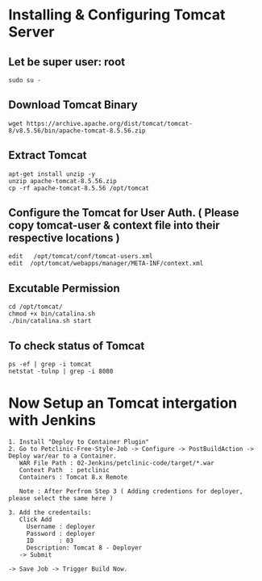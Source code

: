# Installing & Configuring Tomcat Server

## Let be super user: root
```
sudo su - 
```

## Download Tomcat Binary 
```
wget https://archive.apache.org/dist/tomcat/tomcat-8/v8.5.56/bin/apache-tomcat-8.5.56.zip
```

## Extract Tomcat
```
apt-get install unzip -y
unzip apache-tomcat-8.5.56.zip
cp -rf apache-tomcat-8.5.56 /opt/tomcat
```

## Configure the Tomcat for User Auth. ( Please copy tomcat-user & context file into their respective locations ) 
```
edit   /opt/tomcat/conf/tomcat-users.xml
edit  /opt/tomcat/webapps/manager/META-INF/context.xml
```

## Excutable Permission
```
cd /opt/tomcat/
chmod +x bin/catalina.sh 
./bin/catalina.sh start
```

## To check status of Tomcat 
```
ps -ef | grep -i tomcat
netstat -tulnp | grep -i 8080
```




# Now Setup an Tomcat intergation  with Jenkins 
```
1. Install "Deploy to Container Plugin" 
2. Go to Petclinic-Free-Style-Job -> Configure -> PostBuildAction -> Deploy war/ear to a Container.
   WAR File Path : 02-Jenkins/petclinic-code/target/*.war
   Context Path  : petclinic
   Containers : Tomcat 8.x Remote
   
   Note : After Perfrom Step 3 ( Adding credentions for deployer, please select the same here ) 

3. Add the credentails:
   Click Add 
     Username : deployer
     Password : deployer
     ID       : 03
     Description: Tomcat 8 - Deployer
   -> Submit 
```
```
-> Save Job -> Trigger Build Now. 
```












